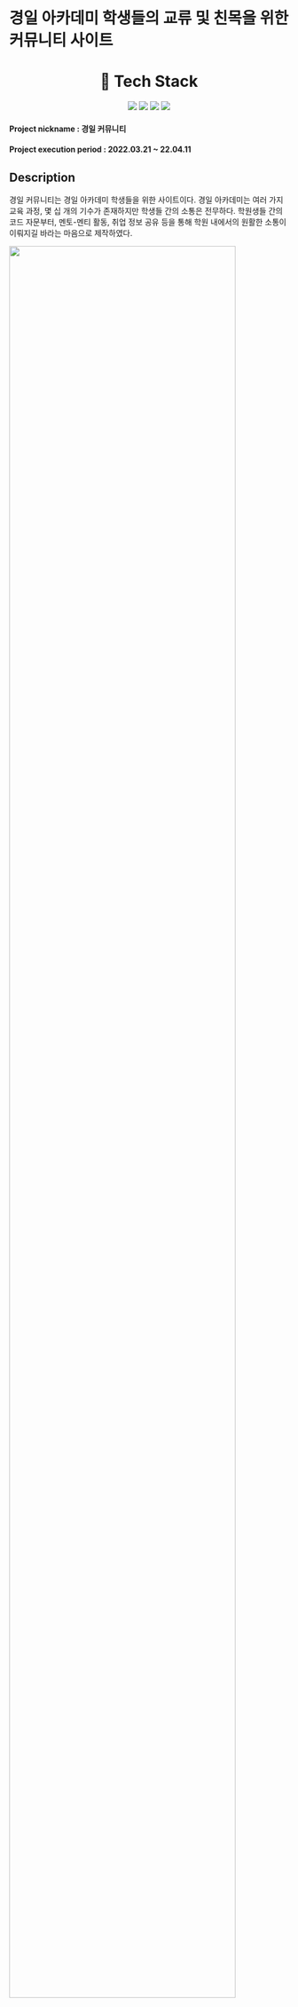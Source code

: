   # 경일 아카데미 학생들의 교류 및 친목을 위한 커뮤니티 사이트
  
<div align=center>
  <h1>
    🔨 Tech Stack
  </h1>
  <img src="https://img.shields.io/badge/html-E34F26?style=for-the-badge&logo=html5&logoColor=white">
  <img src="https://img.shields.io/badge/css-1572B6?style=for-the-badge&logo=css3&logoColor=white">
  <img src="https://img.shields.io/badge/javascript-F7DF1E?style=for-the-badge&logo=javascript&logoColor=black">
  <img src="https://img.shields.io/badge/Node.js-339933?style=for-the-badge&logo=node.js&logoColor=black">
  
</div>

#### Project nickname : 경일 커뮤니티
#### Project execution period : 2022.03.21 ~ 22.04.11

## Description

경일 커뮤니티는 경일 아카데미 학생들을 위한 사이트이다. 경일 아카데미는 여러 가지 교육 과정, 몇 십 개의 기수가 존재하지만 학생들 간의 소통은 전무하다. 학원생들 간의 코드 자문부터, 멘토-멘티 활동, 취업 정보 공유 등을 통해 학원 내에서의 원활한 소통이 이뤄지길 바라는 마음으로 제작하였다.


<img width="90%" src="https://user-images.githubusercontent.com/99451642/194723053-4b2d3b7b-b151-4a87-8cde-a799b7d1e3b7.gif"/>

## Step 1

```
npm install
```

Or

```
npm i
```

## Step 2 

```
cd back
```

```
.env
```

```
vi .env
```

```
DB_HOST = 127.0.0.1
DB_USER = 'your_mysql_id'
DB_PASSWORD = 'your_mysql_id'
DB_DATABASE = 'your_database_name'

```

Or

back 디렉토리 안에 .env 파일을 생성해 준 뒤

```
DB_HOST = 127.0.0.1
DB_USER = 'your_mysql_id'
DB_PASSWORD = 'your_mysql_id'
DB_DATABASE = 'your_database_name'

```
를 입력 후 저장해준다.


**DB스키마 파일 위치: back/cd/etc/DB.sql

## Step 3

- 사진이 저장 되는 디렉토리 생성하기

```
cd back
```

```
mkdir public
```

```
cd public
```

```
mkdir uploads
```

## Step 4

```
cd front
```

```
npm run start
```

다른 터미널 Open

```
cd front
```

```
npm run start
```
